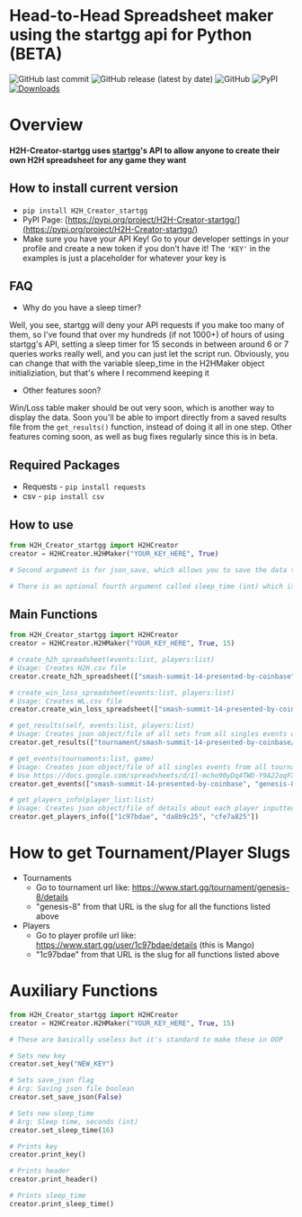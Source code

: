 # **Head-to-Head Spreadsheet maker using the startgg api for Python (BETA)**

![GitHub last commit](https://img.shields.io/github/last-commit/ETossed/H2H-Creator-startgg?style=flat-square)
![GitHub release (latest by date)](https://img.shields.io/github/v/release/ETossed/H2H-Creator-startgg?style=flat-square)
![GitHub](https://img.shields.io/github/license/ETossed/H2H-Creator-startgg?style=flat-square)
![PyPI](https://img.shields.io/pypi/v/H2H_Creator_startgg?style=flat-square)
[![Downloads](https://pepy.tech/badge/H2H_Creator_startgg)](https://pepy.tech/project/pysmashgg)

# **Overview**

#### H2H-Creator-startgg uses [startgg](start.gg)'s API to allow anyone to create their own H2H spreadsheet for any game they want

## **How to install current version**

- `pip install H2H_Creator_startgg`
- PyPI Page: [https://pypi.org/project/H2H-Creator-startgg/](https://pypi.org/project/H2H-Creator-startgg/)
- Make sure you have your API Key! Go to your developer settings in your profile and create a new token if you don't have it! The `'KEY'` in the examples is just a placeholder for whatever your key is

## **FAQ**

- Why do you have a sleep timer?

Well, you see, startgg will deny your API requests if you make too many of them, so I've found that over my hundreds (if not 1000+) of hours of using startgg's API, setting a sleep timer for 15 seconds in between around 6 or 7 queries works really well, and you can just let the script run. Obviously, you can change that with the variable sleep_time in the H2HMaker object initializiation, but that's where I recommend keeping it

- Other features soon?

Win/Loss table maker should be out very soon, which is another way to display the data. Soon you'll be able to import directly from a saved results file from the `get_results()` function, instead of doing it all in one step. Other features coming soon, as well as bug fixes regularly since this is in beta.

## **Required Packages**

- Requests - `pip install requests`
- csv - `pip install csv`

## **How to use**

```py
from H2H_Creator_startgg import H2HCreator
creator = H2HCreator.H2HMaker("YOUR_KEY_HERE", True)

# Second argument is for json_save, which allows you to save the data that it's going through as a bunch of different json files, check examples folder for an example

# There is an optional fourth argument called sleep_time (int) which is forced to run because if you attempt too many queries in a row, startgg's API will not respond and will time you out, so sleeping 15 seconds (default of 15) every 6 queries is better
```

## **Main Functions**

```py
from H2H_Creator_startgg import H2HCreator
creator = H2HCreator.H2HMaker("YOUR_KEY_HERE", True, 15)

# create_h2h_spreadsheet(events:list, players:list)
# Usage: Creates H2H.csv file
creator.create_h2h_spreadsheet(["smash-summit-14-presented-by-coinbase", "tournament/genesis-8/event/melee-singles"], ["1c97bdae", "da8b9c25", "cfe7a825"]) 

# create_win_loss_spreadsheet(events:list, players:list)
# Usage: Creates WL.csv file
creator.create_win_loss_spreadsheet(["smash-summit-14-presented-by-coinbase", "tournament/genesis-8/event/melee-singles"], ["1c97bdae", "da8b9c25", "cfe7a825"]) 

# get_results(self, events:list, players:list)
# Usage: Creates json object/file of all sets from all singles events of given game from all tournaments in given list that include any of the players in given list
creator.get_results(["tournament/smash-summit-14-presented-by-coinbase/event/melee-singles", "tournament/genesis-8/event/melee-singles"], ["1c97bdae", "da8b9c25", "cfe7a825"])

# get_events(tournaments:list, game)
# Usage: Creates json object/file of all singles events from all tournaments in given list from given game
# Use https://docs.google.com/spreadsheets/d/1l-mcho90yDq4TWD-Y9A22oqFXGo8-gBDJP0eTmRpTaQ/ to find the game id you're looking for
creator.get_events(["smash-summit-14-presented-by-coinbase", "genesis-8"], 1)

# get_players_info(player_list:list)
# Usage: Creates json object/file of details about each player inputted
creator.get_players_info(["1c97bdae", "da8b9c25", "cfe7a825"])
```

# **How to get Tournament/Player Slugs**

- Tournaments
  - Go to tournament url like: https://www.start.gg/tournament/genesis-8/details
  - "genesis-8" from that URL is the slug for all the functions listed above
- Players
  - Go to player profile url like: https://www.start.gg/user/1c97bdae/details (this is Mango)
  - "1c97bdae" from that URL is the slug for all functions listed above

# **Auxiliary Functions**

```py
from H2H_Creator_startgg import H2HCreator
creator = H2HCreator.H2HMaker("YOUR_KEY_HERE", True, 15)

# These are basically useless but it's standard to make these in OOP

# Sets new key
creator.set_key("NEW_KEY")

# Sets save_json flag
# Arg: Saving json file boolean
creator.set_save_json(False)

# Sets new sleep_time
# Arg: Sleep time, seconds (int)
creator.set_sleep_time(16)

# Prints key
creator.print_key()

# Prints header
creator.print_header()

# Prints sleep_time
creator.print_sleep_time()
```
